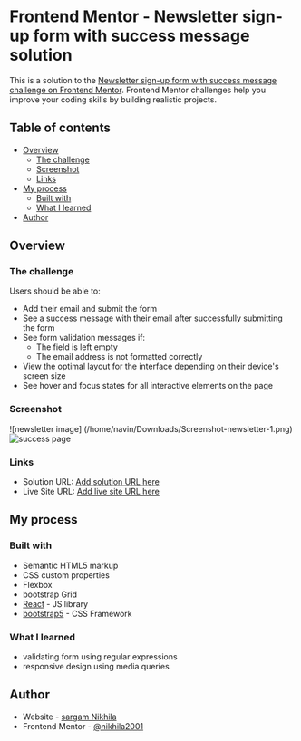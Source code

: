 # Frontend Mentor - Newsletter sign-up form with success message solution

This is a solution to the [Newsletter sign-up form with success message challenge on Frontend Mentor](https://www.frontendmentor.io/challenges/newsletter-signup-form-with-success-message-3FC1AZbNrv). Frontend Mentor challenges help you improve your coding skills by building realistic projects. 

## Table of contents

- [Overview](#overview)
  - [The challenge](#the-challenge)
  - [Screenshot](#screenshot)
  - [Links](#links)
- [My process](#my-process)
  - [Built with](#built-with)
  - [What I learned](#what-i-learned)
- [Author](#author)


## Overview

### The challenge

Users should be able to:

- Add their email and submit the form
- See a success message with their email after successfully submitting the form
- See form validation messages if:
  - The field is left empty
  - The email address is not formatted correctly
- View the optimal layout for the interface depending on their device's screen size
- See hover and focus states for all interactive elements on the page

### Screenshot

![newsletter image]
  (/home/navin/Downloads/Screenshot-newsletter-1.png)
![success page](/home/navin/Downloads/success-page.png)



### Links

- Solution URL: [Add solution URL here](https://your-solution-url.com)
- Live Site URL: [Add live site URL here](https://your-live-site-url.com)

## My process

### Built with

- Semantic HTML5 markup
- CSS custom properties
- Flexbox
- bootstrap Grid
- [React](https://reactjs.org/) - JS library
- [bootstrap5](https://getbootstrap.com/) - CSS Framework

### What I learned

- validating form using regular expressions
- responsive design using media queries



## Author

- Website - [sargam Nikhila](https://my-portfolio-tau-dusky-18.vercel.app/)
- Frontend Mentor - [@nikhila2001](https://www.frontendmentor.io/profile/nikhila2001)


